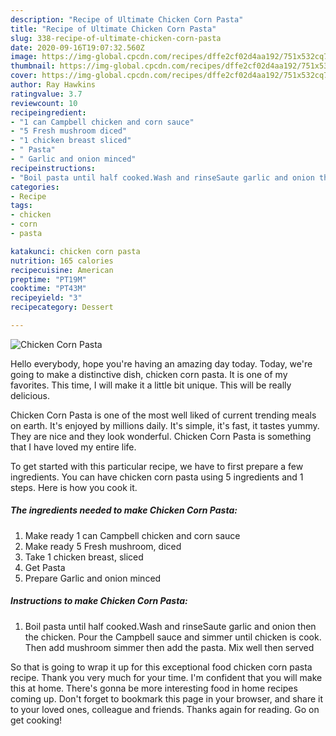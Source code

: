 ```yaml
---
description: "Recipe of Ultimate Chicken Corn Pasta"
title: "Recipe of Ultimate Chicken Corn Pasta"
slug: 338-recipe-of-ultimate-chicken-corn-pasta
date: 2020-09-16T19:07:32.560Z
image: https://img-global.cpcdn.com/recipes/dffe2cf02d4aa192/751x532cq70/chicken-corn-pasta-recipe-main-photo.jpg
thumbnail: https://img-global.cpcdn.com/recipes/dffe2cf02d4aa192/751x532cq70/chicken-corn-pasta-recipe-main-photo.jpg
cover: https://img-global.cpcdn.com/recipes/dffe2cf02d4aa192/751x532cq70/chicken-corn-pasta-recipe-main-photo.jpg
author: Ray Hawkins
ratingvalue: 3.7
reviewcount: 10
recipeingredient:
- "1 can Campbell chicken and corn sauce"
- "5 Fresh mushroom diced"
- "1 chicken breast sliced"
- " Pasta"
- " Garlic and onion minced"
recipeinstructions:
- "Boil pasta until half cooked.Wash and rinseSaute garlic and onion then the chicken. Pour the Campbell sauce and simmer until chicken is cook. Then add mushroom simmer then add the pasta. Mix well then served"
categories:
- Recipe
tags:
- chicken
- corn
- pasta

katakunci: chicken corn pasta 
nutrition: 165 calories
recipecuisine: American
preptime: "PT19M"
cooktime: "PT43M"
recipeyield: "3"
recipecategory: Dessert

---
```



![Chicken Corn Pasta](https://img-global.cpcdn.com/recipes/dffe2cf02d4aa192/751x532cq70/chicken-corn-pasta-recipe-main-photo.jpg)

Hello everybody, hope you're having an amazing day today. Today, we're going to make a distinctive dish, chicken corn pasta. It is one of my favorites. This time, I will make it a little bit unique. This will be really delicious.

Chicken Corn Pasta is one of the most well liked of current trending meals on earth. It's enjoyed by millions daily. It's simple, it's fast, it tastes yummy. They are nice and they look wonderful. Chicken Corn Pasta is something that I have loved my entire life.




To get started with this particular recipe, we have to first prepare a few ingredients. You can have chicken corn pasta using 5 ingredients and 1 steps. Here is how you cook it.

##### The ingredients needed to make Chicken Corn Pasta:

1. Make ready 1 can Campbell chicken and corn sauce
1. Make ready 5 Fresh mushroom, diced
1. Take 1 chicken breast, sliced
1. Get  Pasta
1. Prepare  Garlic and onion minced




##### Instructions to make Chicken Corn Pasta:

1. Boil pasta until half cooked.Wash and rinseSaute garlic and onion then the chicken. Pour the Campbell sauce and simmer until chicken is cook. Then add mushroom simmer then add the pasta. Mix well then served




So that is going to wrap it up for this exceptional food chicken corn pasta recipe. Thank you very much for your time. I'm confident that you will make this at home. There's gonna be more interesting food in home recipes coming up. Don't forget to bookmark this page in your browser, and share it to your loved ones, colleague and friends. Thanks again for reading. Go on get cooking!
